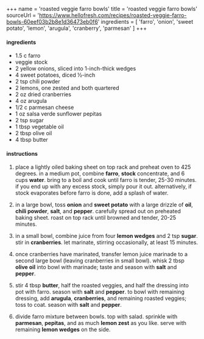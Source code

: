 +++
name = 'roasted veggie farro bowls'
title = 'roasted veggie farro bowls'
sourceUrl = 'https://www.hellofresh.com/recipes/roasted-veggie-farro-bowls-60eef03b2b8e1d36473eb0f6'
ingredients = [
  'farro',
  'onion',
  'sweet potato',
  'lemon',
  'arugula',
  'cranberry',
  'parmesan'
]
+++

#### ingredients

- 1.5 c farro
- veggie stock
- 2 yellow onions, sliced into 1-inch-thick wedges
- 4 sweet potatoes, diced ½-inch
- 2 tsp chili powder
- 2 lemons, one zested and both quartered
- 2 oz dried cranberries
- 4 oz arugula
- 1/2 c parmesan cheese
- 1 oz salsa verde sunflower pepitas
- 2 tsp sugar
- 1 tbsp vegetable oil
- 2 tbsp olive oil
- 4 tbsp butter

#### instructions

1. place a lightly oiled baking sheet on top rack and preheat oven to 425 degrees. in a medium pot, combine **farro**, **stock** concentrate, and 6 cups **water**. bring to a boil and cook until farro is tender, 25-30 minutes. if you end up with any excess stock, simply pour it out. alternatively, if stock evaporates before farro is done, add a splash of water.

2. in a large bowl, toss **onion** and **sweet potato** with a large drizzle of **oil**, **chili powder**, **salt**, and **pepper**. carefully spread out on preheated baking sheet. roast on top rack until browned and tender, 20-25 minutes.

3. in a small bowl, combine juice from four **lemon wedges** and 2 tsp **sugar**. stir in **cranberries**. let marinate, stirring occasionally, at least 15 minutes.

4. once cranberries have marinated, transfer lemon juice marinade to a second large bowl (leaving cranberries in small bowl). whisk 2 tbsp **olive oil** into bowl with marinade; taste and season with **salt** and **pepper**.

5. stir 4 tbsp **butter**, half the roasted veggies, and half the dressing into pot with farro. season with **salt** and **pepper**. to bowl with remaining dressing, add **arugula**, **cranberries**, and remaining roasted veggies; toss to coat. season with **salt** and **pepper**.

6. divide farro mixture between bowls. top with salad. sprinkle with **parmesan**, **pepitas**, and as much **lemon zest** as you like. serve with remaining **lemon wedges** on the side.